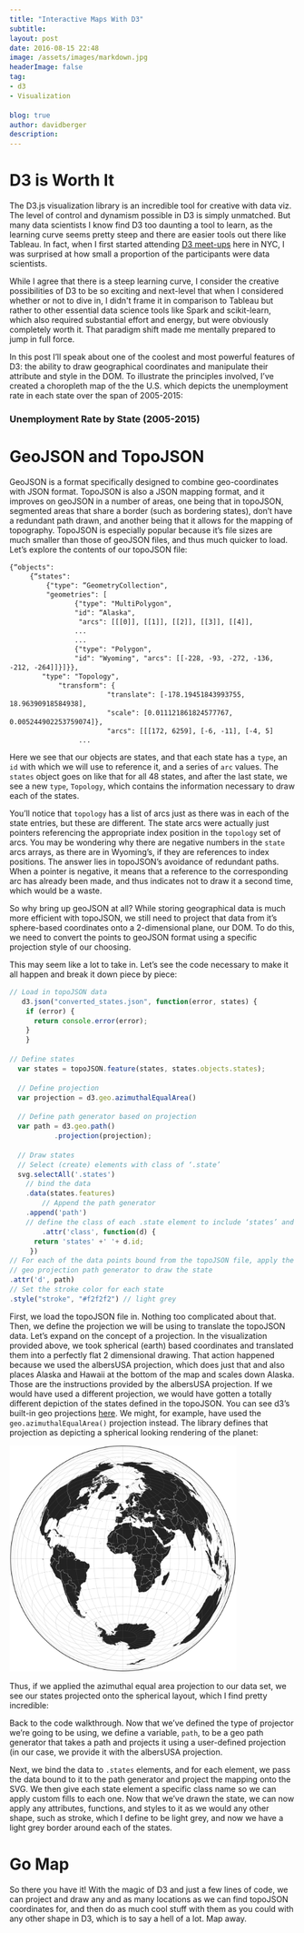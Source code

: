 ```yaml
---
title: "Interactive Maps With D3"
subtitle:
layout: post
date: 2016-08-15 22:48
image: /assets/images/markdown.jpg
headerImage: false
tag:
- d3
- Visualization

blog: true
author: davidberger
description:    
---
```

# D3 is Worth It

The D3.js visualization library is an incredible tool for creative with data viz. The level of control and dynamism possible in D3 is simply unmatched. But many data scientists I know find D3 too daunting a tool to learn, as the learning curve seems pretty steep and there are easier tools out there like Tableau. In fact, when I first started attending [D3 meet-ups](http://www.meetup.com/NYC-D3-JS/) here in NYC, I was surprised at how small a proportion of the participants were data scientists. 

While I agree that there is a steep learning curve, I consider the creative possibilities of D3 to be so exciting and next-level that when I considered whether or not to dive in, I didn't frame it in comparison to Tableau but rather to other essential data science tools like Spark and scikit-learn, which also required substantial effort and energy, but were obviously completely worth it. That paradigm shift made me mentally prepared to jump in full force. 

In this post I’ll speak about one of the coolest and most powerful features of D3: the ability to draw geographical coordinates and manipulate their attribute and style in the DOM. To illustrate the principles involved, I’ve created a choropleth map of the the U.S. which depicts the unemployment rate in each state over the span of 2005-2015:

### Unemployment Rate by State (2005-2015)

<style>

  .axis {
  shape-rendering: crispEdges;
}

.x.axis line {
  stroke: #fff;
}
.axis text {
	font-family: sans-serif;
	font-size: 11px;
}

.x.axis .minor {
  stroke-opacity: .5;
}

.x.axis path {
  display: none;
}

.y.axis line,
.y.axis path {
  fill: none;
  stroke: #000;
}

div.tooltip {	
    position: absolute;			
    text-align: center;			
    width: 60px;					
    height: 28px;					
    padding: 2px;				
    font: 12px sans-serif;		
    background: white;	
    border: 1px;		
    border-radius: 2px;			
    pointer-events: none;			
}

</style>


<div class="mapContainer">
<div class="d3Div" style="margin-left:-240px"></div>
</div>

<div id="slider" style="width:500px; margin-left:35px; margin-top:0px"></div>



<link rel="stylesheet" type="text/css" href="/d3.slider.css" media="screen" />
<script src="https://d3js.org/d3.v3.min.js"></script>
<script src="/d3.slider.js"></script>
<script src="http://d3js.org/topojson.v1.min.js"></script>
<script src="https://d3js.org/d3-axis.v1.min.js"></script>


<script type="text/javascript" >

d3.json("/state_unemployment.json", function(root) {

  var formatter = d3.format();
  var tickFormatter = function(d) {
    return d;
    }; 

  var slider = d3.slider().min(2005).max(2015).tickValues([2005,2006,2007,2008,2009,2010,2011,2012,2013,2014, 2015]).stepValues([2005,2006,2007,2008,2009,2010,2011,2012,2013,2014, 2015]).showRange(true).value(2008)
    .tickFormat(tickFormatter);
  
  d3.select('#slider').call(slider);
	
var div = d3.select(".mapContainer").append("div")	
    .attr("class", "tooltip")				
    .style("opacity", 0);

  var myFn = function(slider) {
    slide_value = slider.value();
    d3.selectAll('.states').style("fill", function(d) {
          var fill = d3.scale.linear()
          	.domain([3, 7.5, 12])
          	.range(["#ffffd9", "#7fcdbb", '#253494']);
           var state_name = d.id;
           return fill( root[state_name][slider.value()]);
                })
           .on("mouseover", function(d) {
    	   		d3.select(this.parentNode.appendChild(this)).transition().duration(300)
           		.style({'stroke-opacity':1,'stroke':'yellow', 'stroke-width': 2});
            div.transition()		
                .duration(200)		
                .style("opacity", .8);	
            var state_name = d.id;	
            div	.html("<strong>" + d.id + "</strong>" + "<br/>" + root[state_name][slider.value()])	
                .style("left", (d3.event.pageX) + "px")		
                .style("top", (d3.event.pageY - 48) + "px");	
            	})					
        	.on("mouseout", function(d) {
        		d3.select(this).transition().duration(300)
        		.style({'stroke-opacity':1,'stroke':'white'});
	            div.transition()		
	                .duration(500)		
	                .style("opacity", 0);
	        	});
    };



  slider.callback(myFn);

    

   d3.json("/converted_states.json", function(error, states) {
    if (error) {
      return console.error(error);
    } else {
    console.log(states);
    }


  var width = 960;
  var height = 520;
  
  var fill = d3.scale.linear()
    .domain([5, 7.5, 10])
    .range(["#ffffd9", "#7fcdbb", '#081d58']);

  var svg = d3.select(".d3Div")
          .append("svg")
          .attr("width", width)
          .attr("height", height);
  
  
  
  
  var states = topojson.feature(states, states.objects.states);
  
  var projection = d3.geo.albersUsa()
          .scale(1000);
  
  var path = d3.geo.path()
           .projection(projection);


  svg.selectAll('.states')
    .data(states.features)
    .enter()
    .append('path')  
    .attr('class', function(d) {
      return 'states' +' '+ d.id;
      })
    .attr('d', path)
    .style("stroke", "f2f2f2")
    .style("fill", function(d) {
            var state_name = d.id;
            return fill( root[state_name][slider.value()]);
      })
	.on("mouseover", function(d) {
   		d3.select(this.parentNode.appendChild(this)).transition().duration(300)
   		.style({'stroke-opacity':1,'stroke':'yellow', 'stroke-width': 2});
    div.transition()		
        .duration(200)		
        .style("opacity", .8);	
    var state_name = d.id;	
    div	.html("<strong>" + d.id + "</strong>" + "<br/>" + root[state_name][slider.value()])	
        .style("left", (d3.event.pageX) + "px")		
        .style("top", (d3.event.pageY - 48) + "px");	
    	})					
	.on("mouseout", function(d) {
		d3.select(this).transition().duration(300)
		.style({'stroke-opacity':1,'stroke':'white'});
        div.transition()		
            .duration(500)		
            .style("opacity", 0);
    	});
  
  
  
  
  var defs = svg.append("defs");
  
  
  var linearGradient = defs.append("linearGradient")
  .attr("id", "linear-gradient");
  
  linearGradient
  .attr("x1", "0%")
  .attr("y1", "0%")
  .attr("x2", "0%")
  .attr("y2", "100%");
  
  
  var colorScale = d3.scale.linear()
  .range(["#ffffd9", "#7fcdbb", '#253494']);
  
  linearGradient.selectAll("stop") 
  .data( colorScale.range() )                  
  .enter().append("stop")
  .attr("offset", function(d,i) { return i/(colorScale.range().length-1); })
  .attr("stop-color", function(d) { return d; });
  
  
  svg.append("rect")
  .attr("width", 15)
  .attr("height", 400)
  .attr("rx",0) 
  .attr("ry",0)
  .style("fill", "url(#linear-gradient)")
  .attr("transform", "translate(905, 70)")
  ;
  
  var y = d3.scale.linear()
  .domain([3, 12])
  .range([0, 400]);
  
  var yAxis = d3.svg.axis()
    .scale(y)
    .orient("left");
  
  d3.select("svg").append("g")
  .attr("class", "y axis")
  .attr("transform", "translate(900, 70)")
  .call(yAxis)
	.append("text")
	.attr("transform", "translate(60, -30)")
	.attr("y", 9)
	.attr("dy", ".71em")
	.style("text-anchor", "end")
	.text("Unemployment Rate");


    });
});

</script>

# GeoJSON and TopoJSON
GeoJSON is a format specifically designed to combine geo-coordinates with JSON format. TopoJSON is also a JSON mapping format, and it improves on geoJSON in a number of areas, one being that in topoJSON,  segmented areas that share a border (such as bordering states), don’t have a redundant path drawn, and another being that it allows for the mapping of topography. TopoJSON is especially popular because it’s file sizes are much smaller than those of geoJSON files, and thus much quicker to load. Let’s explore the contents of our topoJSON file:

```
{“objects":
	 {“states":
		 {"type": “GeometryCollection",
		 "geometries": [
				{"type": "MultiPolygon", 
				"id": “Alaska",
				 "arcs": [[[0]], [[1]], [[2]], [[3]], [[4]],
				...
				...	
				{"type": "Polygon", 
				"id": "Wyoming", "arcs": [[-228, -93, -272, -136, -212, -264]]}]}}, 					
		"type": "Topology", 
			"transform": {
				        "translate": [-178.19451843993755, 18.96390918584938], 					       
				        "scale": [0.011121861824577767, 0.005244902253759074]}, 					         
				        "arcs": [[[172, 6259], [-6, -11], [-4, 5]
				 ...

```
Here we see that our objects are states, and that each state has a `type`, an `id` with which we will use to reference it, and a series of `arc` values. The `states` object goes on like that for all 48 states, and after the last state, we see a new `type`, `Topology`, which contains the information necessary to draw each of the states.

You’ll notice that `topology` has a list of arcs just as there was in each of the state entries, but these are different. The state arcs were actually just pointers referencing the appropriate index position in the `topology` set of arcs. You may be wondering why there are negative numbers in the `state` arcs arrays, as there are in Wyoming’s, if they are references to index positions. The answer lies in topoJSON’s avoidance of redundant paths. When a pointer is negative, it means that a reference to the corresponding arc has already been made, and thus indicates not to draw it a second time, which would be a waste.

So why bring up geoJSON at all? While storing geographical data is much more efficient with topoJSON, we still need to project that data from it’s sphere-based coordinates onto a 2-dimensional plane, our DOM. To do this, we need to convert the points to geoJSON format using a specific projection style of our choosing. 

This may seem like a lot to take in. Let’s see the code necessary to make it all happen and break it down piece by piece:

```js
// Load in topoJSON data
   d3.json("converted_states.json", function(error, states) {
    if (error) {
      return console.error(error);
    } 
    }

// Define states
  var states = topoJSON.feature(states, states.objects.states);
  
  // Define projection
  var projection = d3.geo.azimuthalEqualArea()
  
  // Define path generator based on projection
  var path = d3.geo.path()
           .projection(projection);
  
  // Draw states
  // Select (create) elements with class of ‘.state’
  svg.selectAll('.states')
	// bind the data
  	.data(states.features)
    	// Append the path generator 
	.append('path')  
	// define the class of each .state element to include ‘states’ and the state name
    	.attr('class', function(d) {
      return 'states' +' '+ d.id;
     })
// For each of the data points bound from the topoJSON file, apply the 
// geo projection path generator to draw the state
.attr('d', path)
// Set the stroke color for each state
.style("stroke", "#f2f2f2") // light grey
```

First, we load the topoJSON file in. Nothing too complicated about that. Then, we define the projection we will be using to translate the topoJSON data. Let’s expand on the concept of a projection. In the visualization provided above, we took spherical (earth) based coordinates and translated them into a perfectly flat 2 dimensional drawing. That action happened because we used the albersUSA projection, which does just that and also places Alaska and Hawaii at the bottom of the map and scales down Alaska. Those are the instructions provided by the albersUSA projection. If we would have used a different projection, we would have gotten a totally different depiction of the states defined in the topoJSON. You can see d3’s built-in geo projections [here](https://github.com/d3/d3-geo-projection). We might, for example, have used the `geo.azimuthalEqualArea()` projection instead. The library defines that projection as depicting a spherical looking rendering of the planet:

<img src ="/assets/images/post_images/d3_map_post/azimuthalEqualArea.svg" style="width:400px"/>


Thus, if we applied the azimuthal equal area projection to our data set, we see our states projected onto the spherical layout, which I find pretty incredible:

<style>
.axis {
  shape-rendering: crispEdges;
}

.x.axis line {
  stroke: #fff;
}
.axis text {
	font-family: sans-serif;
	font-size: 11px;
}

.x.axis .minor {
  stroke-opacity: .5;
}

.x.axis path {
  display: none;
}

.y.axis line,
.y.axis path {
  fill: none;
  stroke: #000;
}

div.tooltip {	
    position: absolute;			
    text-align: center;			
    width: 60px;					
    height: 28px;					
    padding: 2px;				
    font: 12px sans-serif;		
    background: white;	
    border: 1px;		
    border-radius: 2px;			
    pointer-events: none;			
}

</style>



<div class="mapContainer_1">
<div class="d3Div_1" style="margin-left:-240px"></div>
</div>

<div id="slider_1" style="width:500px; margin-left:35px; margin-top:0px"></div>




<script type="text/javascript" >

d3.json("/state_unemployment.json", function(root) {

  var formatter = d3.format();
  var tickFormatter = function(d) {
    return d;
    }; 

  var slider = d3.slider().min(2005).max(2015).tickValues([2005,2006,2007,2008,2009,2010,2011,2012,2013,2014, 2015]).stepValues([2005,2006,2007,2008,2009,2010,2011,2012,2013,2014, 2015]).showRange(true).value(2008)
    .tickFormat(tickFormatter);
  
  d3.select('#slider_1').call(slider);
	
var div = d3.select(".mapContainer_1").append("div")	
    .attr("class", "tooltip")				
    .style("opacity", 0);

  var myFn = function(slider) {
    slide_value = slider.value();
    d3.selectAll('.states').style("fill", function(d) {
          var fill = d3.scale.linear()
          	.domain([3, 7.5, 12])
          	.range(["#ffffd9", "#7fcdbb", '#253494']);
           var state_name = d.id;
           return fill( root[state_name][slider.value()]);
                })
           .on("mouseover", function(d) {
    	   		d3.select(this.parentNode.appendChild(this)).transition().duration(300)
           		.style({'stroke-opacity':1,'stroke':'yellow', 'stroke-width': 2});
            div.transition()		
                .duration(200)		
                .style("opacity", .8);	
            var state_name = d.id;	
            div	.html("<strong>" + d.id + "</strong>" + "<br/>" + root[state_name][slider.value()])	
                .style("left", (d3.event.pageX) + "px")		
                .style("top", (d3.event.pageY - 48) + "px");	
            	})					
        	.on("mouseout", function(d) {
        		d3.select(this).transition().duration(300)
        		.style({'stroke-opacity':1,'stroke':'white'});
	            div.transition()		
	                .duration(500)		
	                .style("opacity", 0);
	        	});
    };



  slider.callback(myFn);

    

   d3.json("/converted_states.json", function(error, states) {
    if (error) {
      return console.error(error);
    } else {
    console.log(states);
    }


  var width = 960;
  var height = 520;
  
  var fill = d3.scale.linear()
    .domain([5, 7.5, 10])
    .range(["#ffffd9", "#7fcdbb", '#081d58']);

  var svg = d3.select(".d3Div_1")
          .append("svg")
          .attr("width", width)
          .attr("height", height);
  
  
  
  
  var states = topojson.feature(states, states.objects.states);
  
  var projection = d3.geo.azimuthalEqualArea();
  
  var path = d3.geo.path()
           .projection(projection);
  

  svg.selectAll('.states')
    .data(states.features)
    .enter()
    .append('path')  
    .attr('class', function(d) {
      return 'states' +' '+ d.id;
      })
    .attr('d', path)
    .style("stroke", "f2f2f2")
    .style("fill", function(d) {
            var state_name = d.id;
            return fill( root[state_name][slider.value()]);
      })
	.on("mouseover", function(d) {
   		d3.select(this.parentNode.appendChild(this)).transition().duration(300)
   		.style({'stroke-opacity':1,'stroke':'yellow', 'stroke-width': 2});
    div.transition()		
        .duration(200)		
        .style("opacity", .8);	
    var state_name = d.id;	
    div	.html("<strong>" + d.id + "</strong>" + "<br/>" + root[state_name][slider.value()])	
        .style("left", (d3.event.pageX) + "px")		
        .style("top", (d3.event.pageY - 48) + "px");	
    	})					
	.on("mouseout", function(d) {
		d3.select(this).transition().duration(300)
		.style({'stroke-opacity':1,'stroke':'white'});
        div.transition()		
            .duration(500)		
            .style("opacity", 0);
    	});
  
  
  
  
  var defs = svg.append("defs");
  
  
  var linearGradient = defs.append("linearGradient")
  .attr("id", "linear-gradient");
  
  linearGradient
  .attr("x1", "0%")
  .attr("y1", "0%")
  .attr("x2", "0%")
  .attr("y2", "100%");
  
  
  var colorScale = d3.scale.linear()
  .range(["#ffffd9", "#7fcdbb", '#253494']);
  
  linearGradient.selectAll("stop") 
  .data( colorScale.range() )                  
  .enter().append("stop")
  .attr("offset", function(d,i) { return i/(colorScale.range().length-1); })
  .attr("stop-color", function(d) { return d; });
  
  
  svg.append("rect")
  .attr("width", 15)
  .attr("height", 400)
  .attr("rx",0) 
  .attr("ry",0)
  .style("fill", "url(#linear-gradient)")
  .attr("transform", "translate(905, 70)")
  ;
  
  var y = d3.scale.linear()
  .domain([3, 12])
  .range([0, 400]);
  
  var yAxis = d3.svg.axis()
    .scale(y)
    .orient("left");
  
  d3.select("svg").append("g")
  .attr("class", "y axis")
  .attr("transform", "translate(900, 70)")
  .call(yAxis)
	.append("text")
	.attr("transform", "translate(60, -30)")
	.attr("y", 9)
	.attr("dy", ".71em")
	.style("text-anchor", "end")
	.text("Unemployment Rate");


    });
});

</script>


Back to the code walkthrough. Now that we’ve defined the type of projector we’re going to be using, we define a variable, `path`, to be a geo path generator that takes a path and projects it using a user-defined projection (in our case, we provide it with the albersUSA projection. 

Next, we bind the data to `.states` elements, and for each element, we pass the data bound to it to the path generator and project the mapping onto the SVG. We then give each state element a specific class name so we can apply custom fills to each one. Now that we’ve drawn the state, we can now apply any attributes, functions, and styles to it as we would any other shape, such as stroke, which I define to be light grey, and now we have a light grey border around each of the states. 


# Go Map
So there you have it! With the magic of D3 and just a few lines of code, we can project and draw any and as many locations as we can find topoJSON coordinates for, and then do as much cool stuff with them as you could with any other shape in D3, which is to say a hell of a lot. Map away.
